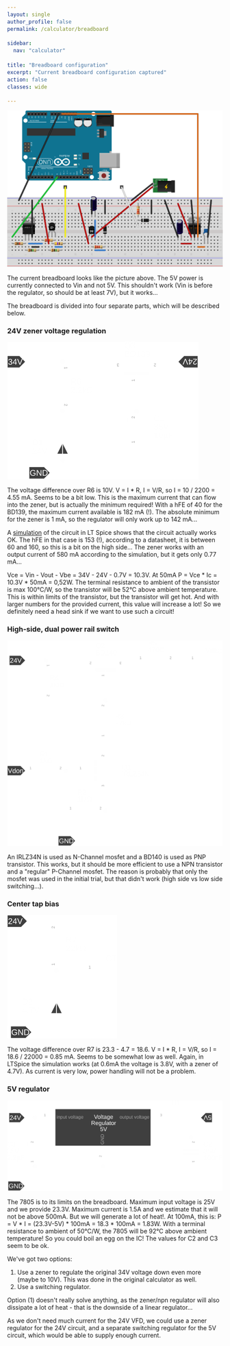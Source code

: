 ```yaml
---
layout: single
author_profile: false
permalink: /calculator/breadboard

sidebar:
  nav: "calculator"

title: "Breadboard configuration"
excerpt: "Current breadboard configuration captured"
action: false
classes: wide

---
```

![](/assets/images/calculator/breadboard_bb.svg)

The current breadboard looks like the picture above. The 5V power is currently connected to Vin and not 5V. This shouldn't work (Vin is before the regulator, so should be at least 7V), but it works...

The breadboard is divided into four separate parts, which will be described below.

### 24V zener voltage regulation

![](/assets/images/calculator/breadboard_24reg.svg)

The voltage difference over R6 is 10V. V = I * R, I = V/R, so I = 10 / 2200 = 4.55 mA. Seems to be a bit low. This is the maximum current that can flow into the zener, but is actually the minimum required! With a hFE of 40 for the BD139, the maximum current available is 182 mA (!). The absolute minimum for the zener is 1 mA, so the regulator will only work up to 142 mA...

A [simulation](/assets/spice/calculator/breadboard.asc) of the circuit in LT Spice shows that the circuit actually works OK. The hFE in that case is 153 (!), according to a datasheet, it is between 60 and 160, so this is a bit on the high side... The zener works with an output current of 580 mA according to the simulation, but it gets only 0.77 mA...

Vce = Vin - Vout - Vbe = 34V - 24V - 0.7V = 10.3V. At 50mA P = Vce * Ic = 10.3V * 50mA = 0,52W. The terminal resistance to ambient of the transistor is max 100°C/W, so the transistor will be 52°C above ambient temperature. This is within limits of the transistor, but the transistor will get hot. And with larger numbers for the provided current, this value will increase a lot! So we definitely need a head sink if we want to use such a circuit!

### High-side, dual power rail switch

![](/assets/images/calculator/breadboard_switch.svg)

An IRLZ34N is used as N-Channel mosfet and a BD140 is used as PNP transistor. This works, but it should be more efficient to use a NPN transistor and a "regular" P-Channel mosfet. The reason is probably that only the mosfet was used in the initial trial, but that didn't work (high side vs low side switching...).

### Center tap bias

![](/assets/images/calculator/breadboard_ctbias.svg)

The voltage difference over R7 is 23.3 - 4.7 = 18.6. V = I * R, I = V/R, so I = 18.6 / 22000 = 0.85 mA. Seems to be somewhat low as well. Again, in LTSpice the simulation works (at 0.6mA the voltage is 3.8V, with a zener of 4.7V). As current is very low, power handling will not be a problem.

### 5V regulator

![](/assets/images/calculator/breadboard_5reg.svg)

The 7805 is to its limits on the breadboard. Maximum input voltage is 25V and we provide 23.3V. Maximum current is 1.5A and we estimate that it will not be above 500mA. But we will generate a lot of heat!. At 100mA, this is: P = V * I = (23.3V-5V) * 100mA = 18.3 * 100mA = 1.83W. With a terminal resistance to ambient of 50°C/W, the 7805 will be 92°C above ambient temperature! So you could boil an egg on the IC! The values for C2 and C3 seem to be ok.

We've got two options:
1. Use a zener to regulate the original 34V voltage down even more (maybe to 10V). This was done in the original calculator as well.
2. Use a switching regulator.

Option (1) doesn't really solve anything, as the zener/npn regulator will also dissipate a lot of heat - that is the downside of a linear regulator...

As we don't need much current for the 24V VFD, we could use a zener regulator for the 24V circuit, and a separate switching regulator for the 5V circuit, which would be able to supply enough current.
